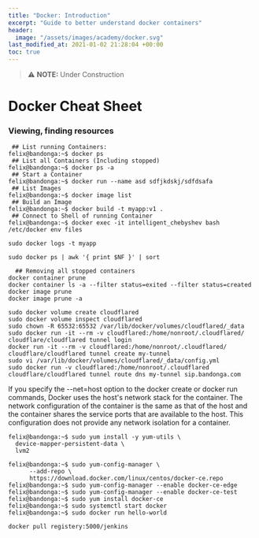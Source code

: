 ```yaml
---
title: "Docker: Introduction"
excerpt: "Guide to better understand docker containers"
header:
  image: "/assets/images/academy/docker.svg"
last_modified_at: 2021-01-02 21:28:04 +00:00
toc: true
---
```


> :warning: **NOTE:** Under Construction

# Docker Cheat Sheet

### Viewing, finding resources

```console
 ## List running Containers:
felix@bandonga:~$ docker ps
 ## List all Containers (Including stopped)
felix@bandonga:~$ docker ps -a
 ## Start a Container
felix@bandonga:~$ docker run --name asd sdfjkdskj/sdfdsafa
 ## List Images
felix@bandonga:~$ docker image list
 ## Build an Image
felix@bandonga:~$ docker build -t myapp:v1 .
 ## Connect to Shell of running Container
felix@bandonga:~$ docker exec -it intelligent_chebyshev bash
/etc/docker env files

sudo docker logs -t myapp

sudo docker ps | awk '{ print $NF }' | sort

  ## Removing all stopped containers
docker container prune
docker container ls -a --filter status=exited --filter status=created
docker image prune
docker image prune -a

sudo docker volume create cloudflared
sudo docker volume inspect cloudflared
sudo chown -R 65532:65532 /var/lib/docker/volumes/cloudflared/_data
sudo docker run -it --rm -v cloudflared:/home/nonroot/.cloudflared/ cloudflare/cloudflared tunnel login
docker run -it --rm -v cloudflared:/home/nonroot/.cloudflared/ cloudflare/cloudflared tunnel create my-tunnel
sudo vi /var/lib/docker/volumes/cloudflared/_data/config.yml
sudo docker run -v cloudflared:/home/nonroot/.cloudflared cloudflare/cloudflared tunnel route dns my-tunnel sip.bandonga.com
```

If you specify the --net=host option to the docker create or docker run commands, Docker uses the host's network stack for the container. The network configuration of the container is the same as that of the host and the container shares the service ports that are available to the host. This configuration does not provide any network isolation for a container.




```console
felix@bandonga:~$ sudo yum install -y yum-utils \
  device-mapper-persistent-data \
  lvm2

felix@bandonga:~$ sudo yum-config-manager \
      --add-repo \
      https://download.docker.com/linux/centos/docker-ce.repo
felix@bandonga:~$ sudo yum-config-manager --enable docker-ce-edge
felix@bandonga:~$ sudo yum-config-manager --enable docker-ce-test
felix@bandonga:~$ sudo yum install docker-ce
felix@bandonga:~$ sudo systemctl start docker
felix@bandonga:~$ sudo docker run hello-world

docker pull registery:5000/jenkins
```
